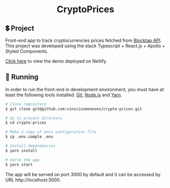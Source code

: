 <h1 align="center">
  CryptoPrices
</h1>

## 💲 Project

Front-end app to track cryptocurrencies prices fetched from [Blocktap API](https://www.blocktap.io/). This project was developed using the stack Typescript + React.js + Apollo + Styled Components.

[Click here](https://crypto-prices.surge.sh/) to view the demo deployed on Netlify.

## 🎲 Running

In order to run the front-end in development environment, you must have at least the following tools installed: [Git](https://git-scm.com/), [Node.js](https://nodejs.org/en/) and [Yarn](https://yarnpkg.com/).

```bash
# Clone repository
$ git clone git@github.com:viniciusmeneses/crypto-prices.git

# Go to project directory
$ cd crypto-prices

# Make a copy of envs configuration file
$ cp .env.sample .env

# Install dependencies
$ yarn install

# Serve the app
$ yarn start
```

The app will be served on port 3000 by default and it can be accessed by URL http://localhost:3000.
